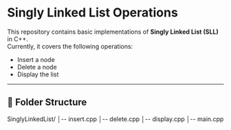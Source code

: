 # Singly Linked List Operations  

This repository contains basic implementations of **Singly Linked List (SLL)** in C++.  
Currently, it covers the following operations:  

- Insert a node  
- Delete a node  
- Display the list  

---

## 📂 Folder Structure
SinglyLinkedList/
│-- insert.cpp
│-- delete.cpp
│-- display.cpp
│-- main.cpp
